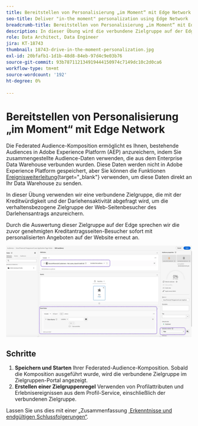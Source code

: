 ```yaml
---
title: Bereitstellen von Personalisierung „im Moment“ mit Edge Network
seo-title: Deliver "in-the moment" personalization using Edge Network | Engage with audiences directly from your data warehouse using Federated Audience Composition
breadcrumb-title: Bereitstellen von Personalisierung „im Moment“ mit Edge Network
description: In dieser Übung wird die verbundene Zielgruppe auf der Edge für das sofortige Retargeting „im Moment“ ausgewertet.
role: Data Architect, Data Engineer
jira: KT-18743
thumbnail: 18743-drive-in-the-moment-personalization.jpg
exl-id: 20bfafb1-1d1b-48d8-84eb-97d4c9e03b76
source-git-commit: 93b787112134919444150974c7149dc10c2d0ca6
workflow-type: tm+mt
source-wordcount: '192'
ht-degree: 0%

---
```


# Bereitstellen von Personalisierung „im Moment“ mit Edge Network

Die Federated Audience-Komposition ermöglicht es Ihnen, bestehende Audiences in Adobe Experience Platform (AEP) anzureichern, indem Sie zusammengestellte Audience-Daten verwenden, die aus dem Enterprise Data Warehouse verbunden wurden. Diese Daten werden nicht in Adobe Experience Platform gespeichert, aber Sie können die Funktionen [Ereignisweiterleitung](https://experienceleague.adobe.com/de/docs/experience-platform/tags/event-forwarding/overview){target="_blank"} verwenden, um diese Daten direkt an Ihr Data Warehouse zu senden.

In dieser Übung verwenden wir eine verbundene Zielgruppe, die mit der Kreditwürdigkeit und der Darlehensaktivität abgefragt wird, um die verhaltensbezogene Zielgruppe der Web-Seitenbesucher des Darlehensantrags anzureichern.

Durch die Auswertung dieser Zielgruppe auf der Edge sprechen wir die zuvor genehmigten Kreditantragsseiten-Besucher sofort mit personalisierten Angeboten auf der Website erneut an.

![edge-audience-enrich](assets/edge-audience-enrich.png)

## Schritte

1. **Speichern und Starten** Ihrer Federated-Audience-Komposition. Sobald die Komposition ausgeführt wurde, wird die verbundene Zielgruppe im Zielgruppen-Portal angezeigt.
2. **Erstellen einer Zielgruppenregel** Verwenden von Profilattributen und Erlebnisereignissen aus dem Profil-Service, einschließlich der verbundenen Zielgruppe.

Lassen Sie uns dies mit einer „Zusammenfassung [&#x200B; Erkenntnisse und endgültigen Schlussfolgerungen“ &#x200B;](conclusion.md).
